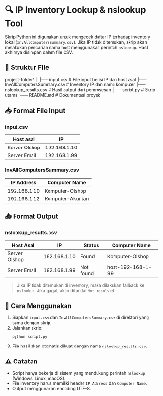 # 🔍 IP Inventory Lookup & nslookup Tool

Skrip Python ini digunakan untuk mengecek daftar IP terhadap inventory lokal (`InvAllComputersSummary.csv`). Jika IP tidak ditemukan, skrip akan melakukan pencarian nama host menggunakan perintah `nslookup`. Hasil akhirnya disimpan dalam file CSV.

## 📂 Struktur File

project-folder/
│
├── input.csv                   # File input berisi IP dan host asal
├── InvAllComputersSummary.csv # Inventory IP dan nama komputer
├── nslookup_results.csv        # Hasil output dari pemrosesan
├── script.py                   # Skrip utama
└── README.md                   # Dokumentasi proyek

## 📥 Format File Input

### input.csv

| Host asal      | IP            |
|----------------|---------------|
| Server Olshop  | 192.168.1.10  |
| Server Email   | 192.168.1.99  |

### InvAllComputersSummary.csv

| IP Address     | Computer Name     |
|----------------|------------------|
| 192.168.1.10   | Komputer-Olshop  |
| 192.168.1.12   | Komputer-Akuntan |

## 📤 Format Output

### nslookup_results.csv

| Host Asal     | IP            | Status     | Computer Name     |
|---------------|---------------|------------|-------------------|
| Server Olshop | 192.168.1.10  | Found      | Komputer-Olshop   |
| Server Email  | 192.168.1.99  | Not found  | host-192-168-1-99 |

> Jika IP tidak ditemukan di inventory, maka dilakukan fallback ke `nslookup`. Jika gagal, akan ditandai `Not resolved`.

## 🚀 Cara Menggunakan

1. Siapkan `input.csv` dan `InvAllComputersSummary.csv` di direktori yang sama dengan skrip.
2. Jalankan skrip:
   ```bash
   python script.py
   ```
3. File hasil akan otomatis dibuat dengan nama `nslookup_results.csv`.

## ⚠️ Catatan

- Script hanya bekerja di sistem yang mendukung perintah `nslookup` (Windows, Linux, macOS).
- File inventory harus memiliki header `IP Address` dan `Computer Name`.
- Output menggunakan encoding UTF-8.
